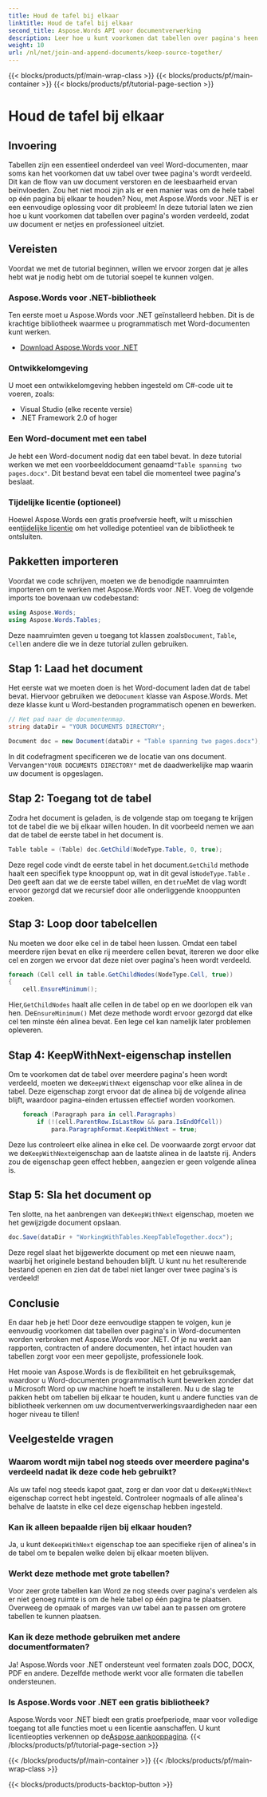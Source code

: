 ```yaml
---
title: Houd de tafel bij elkaar
linktitle: Houd de tafel bij elkaar
second_title: Aspose.Words API voor documentverwerking
description: Leer hoe u kunt voorkomen dat tabellen over pagina's heen worden verdeeld met Aspose.Words voor .NET met deze stapsgewijze handleiding. Zorg voor nette, professioneel ogende Word-documenten
weight: 10
url: /nl/net/join-and-append-documents/keep-source-together/
---
```


{{< blocks/products/pf/main-wrap-class >}}
{{< blocks/products/pf/main-container >}}
{{< blocks/products/pf/tutorial-page-section >}}

# Houd de tafel bij elkaar

## Invoering

Tabellen zijn een essentieel onderdeel van veel Word-documenten, maar soms kan het voorkomen dat uw tabel over twee pagina's wordt verdeeld. Dit kan de flow van uw document verstoren en de leesbaarheid ervan beïnvloeden. Zou het niet mooi zijn als er een manier was om de hele tabel op één pagina bij elkaar te houden? Nou, met Aspose.Words voor .NET is er een eenvoudige oplossing voor dit probleem! In deze tutorial laten we zien hoe u kunt voorkomen dat tabellen over pagina's worden verdeeld, zodat uw document er netjes en professioneel uitziet.

## Vereisten

Voordat we met de tutorial beginnen, willen we ervoor zorgen dat je alles hebt wat je nodig hebt om de tutorial soepel te kunnen volgen.

### Aspose.Words voor .NET-bibliotheek

Ten eerste moet u Aspose.Words voor .NET geïnstalleerd hebben. Dit is de krachtige bibliotheek waarmee u programmatisch met Word-documenten kunt werken.

- [Download Aspose.Words voor .NET](https://releases.aspose.com/words/net/)

### Ontwikkelomgeving

U moet een ontwikkelomgeving hebben ingesteld om C#-code uit te voeren, zoals:

- Visual Studio (elke recente versie)
- .NET Framework 2.0 of hoger

### Een Word-document met een tabel

 Je hebt een Word-document nodig dat een tabel bevat. In deze tutorial werken we met een voorbeelddocument genaamd`"Table spanning two pages.docx"`. Dit bestand bevat een tabel die momenteel twee pagina's beslaat.

### Tijdelijke licentie (optioneel)

 Hoewel Aspose.Words een gratis proefversie heeft, wilt u misschien een[tijdelijke licentie](https://purchase.aspose.com/temporary-license/) om het volledige potentieel van de bibliotheek te ontsluiten.

## Pakketten importeren

Voordat we code schrijven, moeten we de benodigde naamruimten importeren om te werken met Aspose.Words voor .NET. Voeg de volgende imports toe bovenaan uw codebestand:

```csharp
using Aspose.Words;
using Aspose.Words.Tables;
```

 Deze naamruimten geven u toegang tot klassen zoals`Document`, `Table`, `Cell`en andere die we in deze tutorial zullen gebruiken.

## Stap 1: Laad het document

 Het eerste wat we moeten doen is het Word-document laden dat de tabel bevat. Hiervoor gebruiken we de`Document` klasse van Aspose.Words. Met deze klasse kunt u Word-bestanden programmatisch openen en bewerken.

```csharp
// Het pad naar de documentenmap.
string dataDir = "YOUR DOCUMENTS DIRECTORY";

Document doc = new Document(dataDir + "Table spanning two pages.docx");
```

 In dit codefragment specificeren we de locatie van ons document. Vervangen`"YOUR DOCUMENTS DIRECTORY"` met de daadwerkelijke map waarin uw document is opgeslagen.

## Stap 2: Toegang tot de tabel

Zodra het document is geladen, is de volgende stap om toegang te krijgen tot de tabel die we bij elkaar willen houden. In dit voorbeeld nemen we aan dat de tabel de eerste tabel in het document is.

```csharp
Table table = (Table) doc.GetChild(NodeType.Table, 0, true);
```

 Deze regel code vindt de eerste tabel in het document.`GetChild` methode haalt een specifiek type knooppunt op, wat in dit geval is`NodeType.Table` . De`0` geeft aan dat we de eerste tabel willen, en de`true`Met de vlag wordt ervoor gezorgd dat we recursief door alle onderliggende knooppunten zoeken.

## Stap 3: Loop door tabelcellen

Nu moeten we door elke cel in de tabel heen lussen. Omdat een tabel meerdere rijen bevat en elke rij meerdere cellen bevat, itereren we door elke cel en zorgen we ervoor dat deze niet over pagina's heen wordt verdeeld.

```csharp
foreach (Cell cell in table.GetChildNodes(NodeType.Cell, true))
{
    cell.EnsureMinimum();
```

 Hier,`GetChildNodes` haalt alle cellen in de tabel op en we doorlopen elk van hen. De`EnsureMinimum()` Met deze methode wordt ervoor gezorgd dat elke cel ten minste één alinea bevat. Een lege cel kan namelijk later problemen opleveren.

## Stap 4: KeepWithNext-eigenschap instellen

 Om te voorkomen dat de tabel over meerdere pagina's heen wordt verdeeld, moeten we de`KeepWithNext` eigenschap voor elke alinea in de tabel. Deze eigenschap zorgt ervoor dat de alinea bij de volgende alinea blijft, waardoor pagina-einden ertussen effectief worden voorkomen.

```csharp
    foreach (Paragraph para in cell.Paragraphs)
        if (!(cell.ParentRow.IsLastRow && para.IsEndOfCell))
            para.ParagraphFormat.KeepWithNext = true;
```

 Deze lus controleert elke alinea in elke cel. De voorwaarde zorgt ervoor dat we de`KeepWithNext`eigenschap aan de laatste alinea in de laatste rij. Anders zou de eigenschap geen effect hebben, aangezien er geen volgende alinea is.

## Stap 5: Sla het document op

 Ten slotte, na het aanbrengen van de`KeepWithNext` eigenschap, moeten we het gewijzigde document opslaan.

```csharp
doc.Save(dataDir + "WorkingWithTables.KeepTableTogether.docx");
```

Deze regel slaat het bijgewerkte document op met een nieuwe naam, waarbij het originele bestand behouden blijft. U kunt nu het resulterende bestand openen en zien dat de tabel niet langer over twee pagina's is verdeeld!

## Conclusie

En daar heb je het! Door deze eenvoudige stappen te volgen, kun je eenvoudig voorkomen dat tabellen over pagina's in Word-documenten worden verbroken met Aspose.Words voor .NET. Of je nu werkt aan rapporten, contracten of andere documenten, het intact houden van tabellen zorgt voor een meer gepolijste, professionele look.

Het mooie van Aspose.Words is de flexibiliteit en het gebruiksgemak, waardoor u Word-documenten programmatisch kunt bewerken zonder dat u Microsoft Word op uw machine hoeft te installeren. Nu u de slag te pakken hebt om tabellen bij elkaar te houden, kunt u andere functies van de bibliotheek verkennen om uw documentverwerkingsvaardigheden naar een hoger niveau te tillen!

## Veelgestelde vragen

### Waarom wordt mijn tabel nog steeds over meerdere pagina's verdeeld nadat ik deze code heb gebruikt?

 Als uw tafel nog steeds kapot gaat, zorg er dan voor dat u de`KeepWithNext` eigenschap correct hebt ingesteld. Controleer nogmaals of alle alinea's behalve de laatste in elke cel deze eigenschap hebben ingesteld.

### Kan ik alleen bepaalde rijen bij elkaar houden?

 Ja, u kunt de`KeepWithNext` eigenschap toe aan specifieke rijen of alinea's in de tabel om te bepalen welke delen bij elkaar moeten blijven.

### Werkt deze methode met grote tabellen?

Voor zeer grote tabellen kan Word ze nog steeds over pagina's verdelen als er niet genoeg ruimte is om de hele tabel op één pagina te plaatsen. Overweeg de opmaak of marges van uw tabel aan te passen om grotere tabellen te kunnen plaatsen.

### Kan ik deze methode gebruiken met andere documentformaten?

Ja! Aspose.Words voor .NET ondersteunt veel formaten zoals DOC, DOCX, PDF en andere. Dezelfde methode werkt voor alle formaten die tabellen ondersteunen.

### Is Aspose.Words voor .NET een gratis bibliotheek?

 Aspose.Words voor .NET biedt een gratis proefperiode, maar voor volledige toegang tot alle functies moet u een licentie aanschaffen. U kunt licentieopties verkennen op de[Aspose aankooppagina](https://purchase.aspose.com/buy).
{{< /blocks/products/pf/tutorial-page-section >}}

{{< /blocks/products/pf/main-container >}}
{{< /blocks/products/pf/main-wrap-class >}}

{{< blocks/products/products-backtop-button >}}
